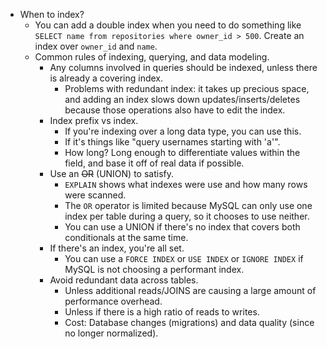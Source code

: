 - When to index?
  - You can add a double index when you need to do something like `SELECT name from repositories where owner_id > 500`. Create an index over `owner_id` and `name`.
  - Common rules of indexing, querying, and data modeling.
    - Any columns involved in queries should be indexed, unless there is already a covering index.
      - Problems with redundant index: it takes up precious space, and adding an index slows down updates/inserts/deletes because those operations also have to edit the index.
    - Index prefix vs index.
      - If you're indexing over a long data type, you can use this.
      - If it's things like "query usernames starting with 'a'".
      - How long? Long enough to differentiate values within the field, and base it off of real data if possible.
    - Use an ~~OR~~ (UNION) to satisfy.
      - `EXPLAIN` shows what indexes were use and how many rows were scanned.
      - The `OR` operator is limited because MySQL can only use one index per table during a query, so it chooses to use neither.
      - You can use a UNION if there's no index that covers both conditionals at the same time.
    - If there's an index, you're all set.
      - You can use a `FORCE INDEX` or `USE INDEX` or `IGNORE INDEX` if MySQL is not choosing a performant index.
    - Avoid redundant data across tables.
      - Unless additional reads/JOINS are causing a large amount of performance overhead.
      - Unless if there is a high ratio of reads to writes.
      - Cost: Database changes (migrations) and data quality (since no longer normalized).
